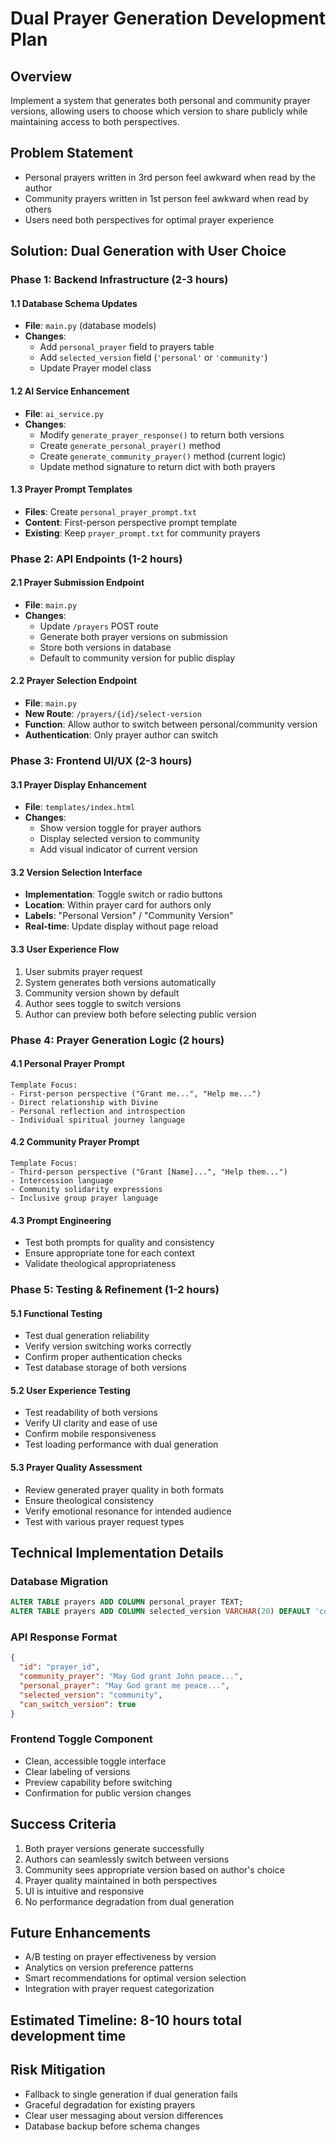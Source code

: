 # Dual Prayer Generation Development Plan

## Overview
Implement a system that generates both personal and community prayer versions, allowing users to choose which version to share publicly while maintaining access to both perspectives.

## Problem Statement
- Personal prayers written in 3rd person feel awkward when read by the author
- Community prayers written in 1st person feel awkward when read by others
- Users need both perspectives for optimal prayer experience

## Solution: Dual Generation with User Choice

### Phase 1: Backend Infrastructure (2-3 hours)

#### 1.1 Database Schema Updates
- **File**: `main.py` (database models)
- **Changes**: 
  - Add `personal_prayer` field to prayers table
  - Add `selected_version` field (`'personal'` or `'community'`)
  - Update Prayer model class

#### 1.2 AI Service Enhancement  
- **File**: `ai_service.py`
- **Changes**:
  - Modify `generate_prayer_response()` to return both versions
  - Create `generate_personal_prayer()` method
  - Create `generate_community_prayer()` method (current logic)
  - Update method signature to return dict with both prayers

#### 1.3 Prayer Prompt Templates
- **Files**: Create `personal_prayer_prompt.txt`
- **Content**: First-person perspective prompt template
- **Existing**: Keep `prayer_prompt.txt` for community prayers

### Phase 2: API Endpoints (1-2 hours)

#### 2.1 Prayer Submission Endpoint
- **File**: `main.py`
- **Changes**:
  - Update `/prayers` POST route
  - Generate both prayer versions on submission
  - Store both versions in database
  - Default to community version for public display

#### 2.2 Prayer Selection Endpoint
- **File**: `main.py`
- **New Route**: `/prayers/{id}/select-version`
- **Function**: Allow author to switch between personal/community version
- **Authentication**: Only prayer author can switch

### Phase 3: Frontend UI/UX (2-3 hours)

#### 3.1 Prayer Display Enhancement
- **File**: `templates/index.html`
- **Changes**:
  - Show version toggle for prayer authors
  - Display selected version to community
  - Add visual indicator of current version

#### 3.2 Version Selection Interface
- **Implementation**: Toggle switch or radio buttons
- **Location**: Within prayer card for authors only
- **Labels**: "Personal Version" / "Community Version"
- **Real-time**: Update display without page reload

#### 3.3 User Experience Flow
1. User submits prayer request
2. System generates both versions automatically
3. Community version shown by default
4. Author sees toggle to switch versions
5. Author can preview both before selecting public version

### Phase 4: Prayer Generation Logic (2 hours)

#### 4.1 Personal Prayer Prompt
```
Template Focus:
- First-person perspective ("Grant me...", "Help me...")
- Direct relationship with Divine
- Personal reflection and introspection
- Individual spiritual journey language
```

#### 4.2 Community Prayer Prompt  
```
Template Focus:
- Third-person perspective ("Grant [Name]...", "Help them...")
- Intercession language
- Community solidarity expressions
- Inclusive group prayer language
```

#### 4.3 Prompt Engineering
- Test both prompts for quality and consistency
- Ensure appropriate tone for each context
- Validate theological appropriateness

### Phase 5: Testing & Refinement (1-2 hours)

#### 5.1 Functional Testing
- Test dual generation reliability
- Verify version switching works correctly
- Confirm proper authentication checks
- Test database storage of both versions

#### 5.2 User Experience Testing
- Test readability of both versions
- Verify UI clarity and ease of use
- Confirm mobile responsiveness
- Test loading performance with dual generation

#### 5.3 Prayer Quality Assessment
- Review generated prayer quality in both formats
- Ensure theological consistency
- Verify emotional resonance for intended audience
- Test with various prayer request types

## Technical Implementation Details

### Database Migration
```sql
ALTER TABLE prayers ADD COLUMN personal_prayer TEXT;
ALTER TABLE prayers ADD COLUMN selected_version VARCHAR(20) DEFAULT 'community';
```

### API Response Format
```json
{
  "id": "prayer_id",
  "community_prayer": "May God grant John peace...",
  "personal_prayer": "May God grant me peace...",
  "selected_version": "community",
  "can_switch_version": true
}
```

### Frontend Toggle Component
- Clean, accessible toggle interface
- Clear labeling of versions
- Preview capability before switching
- Confirmation for public version changes

## Success Criteria
1. Both prayer versions generate successfully
2. Authors can seamlessly switch between versions
3. Community sees appropriate version based on author's choice
4. Prayer quality maintained in both perspectives
5. UI is intuitive and responsive
6. No performance degradation from dual generation

## Future Enhancements
- A/B testing on prayer effectiveness by version
- Analytics on version preference patterns
- Smart recommendations for optimal version selection
- Integration with prayer request categorization

## Estimated Timeline: 8-10 hours total development time

## Risk Mitigation
- Fallback to single generation if dual generation fails
- Graceful degradation for existing prayers
- Clear user messaging about version differences
- Database backup before schema changes